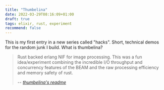 ```yaml
---
title: "Thumbelina"
date: 2022-03-29T08:16:09+01:00
draft: true
tags: elixir, rust, experiment
recommend: false
---
```


This is my first entry in a new series called "hacks". Short, technical demos for the random junk I build. What is thumbelina?

> Rust backed erlang NIF for image processing. This was a fun idea/experiment combining the incredible I/O throughput 
> and concurrency features of the BEAM and the raw processing efficiency and memory safety of rust.
> 
> -- <cite>[thumbelina's readme](https://github.com/hailelagi/thumbelina/blob/main/README.md)</cite>


